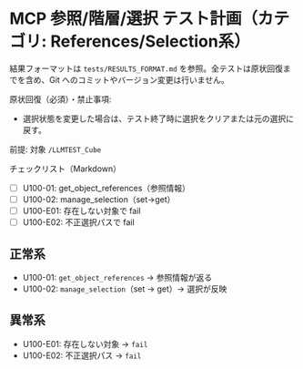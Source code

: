 # MCP 参照/階層/選択 テスト計画（カテゴリ: References/Selection系）

結果フォーマットは `tests/RESULTS_FORMAT.md` を参照。全テストは原状回復までを含め、Git へのコミットやバージョン変更は行いません。

原状回復（必須）・禁止事項:
- 選択状態を変更した場合は、テスト終了時に選択をクリアまたは元の選択に戻す。

前提: 対象 `/LLMTEST_Cube`

チェックリスト（Markdown）
- [ ] U100-01: get_object_references（参照情報）
- [ ] U100-02: manage_selection（set→get）
- [ ] U100-E01: 存在しない対象で fail
- [ ] U100-E02: 不正選択パスで fail

## 正常系

- U100-01: `get_object_references` → 参照情報が返る
- U100-02: `manage_selection`（set → get）→ 選択が反映

## 異常系

- U100-E01: 存在しない対象 → `fail`
- U100-E02: 不正選択パス → `fail`

